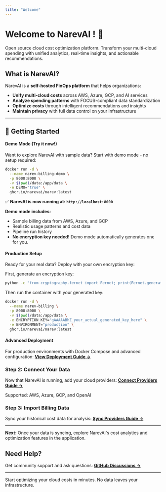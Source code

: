 ```yaml
---
title: "Welcome"
---
```


# Welcome to NarevAI ! 👋

Open source cloud cost optimization platform. Transform your multi-cloud spending with unified analytics, real-time insights, and actionable recommendations.

## What is NarevAI?

NarevAI is a **self-hosted FinOps platform** that helps organizations:
- **Unify multi-cloud costs** across AWS, Azure, GCP, and AI services
- **Analyze spending patterns** with FOCUS-compliant data standardization  
- **Optimize costs** through intelligent recommendations and insights
- **Maintain privacy** with full data control on your infrastructure

---

## 🚀 Getting Started

#### Demo Mode (Try it now!)

Want to explore NarevAI with sample data? Start with demo mode - no setup required:

```bash
docker run -d \
  --name narev-billing-demo \
  -p 8000:8000 \
  -v $(pwd)/data:/app/data \
  -e DEMO="true" \
  ghcr.io/narevai/narev:latest
```

✅ **NarevAI is now running at: `http://localhost:8000`**

**Demo mode includes:**
- Sample billing data from AWS, Azure, and GCP
- Realistic usage patterns and cost data
- Pipeline run history
- **No encryption key needed!** Demo mode automatically generates one for you.

#### Production Setup

Ready for your real data? Deploy with your own encryption key:

First, generate an encryption key:

```bash
python -c "from cryptography.fernet import Fernet; print(Fernet.generate_key().decode())"
```

Then run the container with your generated key:

```bash
docker run -d \
  --name narev-billing \
  -p 8000:8000 \
  -v $(pwd)/data:/app/data \
  -e ENCRYPTION_KEY="gAAAAABhZ_your_actual_generated_key_here" \
  -e ENVIRONMENT="production" \
  ghcr.io/narevai/narev:latest
```

#### Advanced Deployment

For production environments with Docker Compose and advanced configuration:
**[View Deployment Guide →](./getting-started/deployment.md)**

### Step 2: Connect Your Data

Now that NarevAI is running, add your cloud providers:
**[Connect Providers Guide →](./connect-providers/)**

Supported: AWS, Azure, GCP, and OpenAI

### Step 3: Import Billing Data

Sync your historical cost data for analysis:
**[Sync Providers Guide →](./getting-started/sync-providers.md)**

---

**Next:** Once your data is syncing, explore NarevAI's cost analytics and optimization features in the application.

## Need Help?

Get community support and ask questions:
**[GitHub Discussions →](https://github.com/narevai/narev/discussions)**

---

Start optimizing your cloud costs in minutes. No data leaves your infrastructure.
